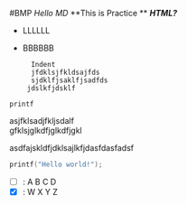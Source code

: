 #BMP
*Hello MD*
**This is Practice  **
***HTML?***

* LLLLLL
* BBBBBB


        Indent
        jfdklsjfkldsajfds
        sjdklfjsaklfjsadfds
       jdslkfjdsklf
  
`printf`

asjfklsadjfkljsdalf  
gfklsjglkdfjglkdfjgkl

asdfajskldfjdklsajlkfjdasfdasfadsf

```C
printf("Hello world!");
```

- [ ] : A B C D
- [x] : W X Y Z
